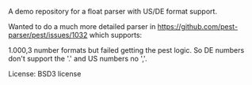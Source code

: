 A demo repository for a float parser with US/DE format support.

Wanted to do a much more detailed parser in https://github.com/pest-parser/pest/issues/1032 which supports:

1.000,3 number formats but failed getting the pest logic. So DE numbers don't support the '.' and US numbers no ','.

License: BSD3 license